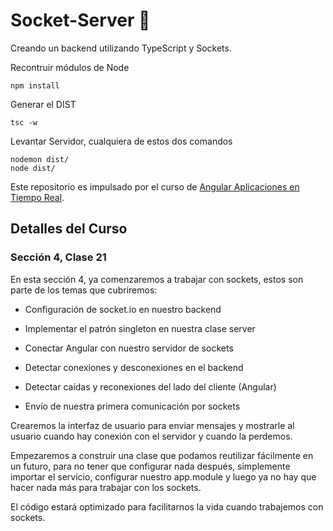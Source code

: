# Socket-Server :rocket:

Creando un backend utilizando TypeScript y Sockets.

Recontruir módulos de Node
```console
npm install
```

Generar el DIST
```console
tsc -w
```

Levantar Servidor, cualquiera de estos dos comandos
```console
nodemon dist/
node dist/
```


Este repositorio es impulsado por el curso de [Angular Aplicaciones en Tiempo Real](https://www.udemy.com/angular-aplicaciones-en-tiempo-real/).

## Detalles del Curso

### Sección 4, Clase 21
En esta sección 4, ya comenzaremos a trabajar con sockets, estos son parte de los temas que cubriremos:

- Configuración de socket.io en nuestro backend

- Implementar el patrón singleton en nuestra clase server

- Conectar Angular con nuestro servidor de sockets

- Detectar conexiones y desconexiones en el backend

- Detectar caídas y reconexiones del lado del cliente (Angular)

- Envío de nuestra primera comunicación por sockets

Crearemos la interfaz de usuario para enviar mensajes y mostrarle al usuario cuando hay conexión con el servidor y cuando la perdemos.

Empezaremos a construir una clase que podamos reutilizar fácilmente en un futuro, para no tener que configurar nada después, simplemente importar el servicio, configurar nuestro app.module y luego ya no hay que hacer nada más para trabajar con los sockets.

El código estará optimizado para facilitarnos la vida cuando trabajemos con sockets.
